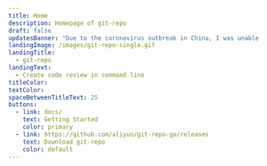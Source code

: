 ```yaml
---
title: Home
description: Homepage of git-repo
draft: false
updatesBanner: "Due to the coronavirus outbreak in China, I was unable to attend 'Git Merge 2020 conference' as a speaker in Los Angels on March 4, 2020. The content of the speech is shared in the blog here: [AGit-Flow and git-repo](/en/2020/03/agit-flow-and-git-repo/)"
landingImage: /images/git-repo-single.gif
landingTitle:
  - git-repo
landingText:
  - Create code review in command line
titleColor:
textColor:
spaceBetweenTitleText: 25
buttons:
  - link: docs/
    text: Getting Started
    color: primary
  - link: https://github.com/aliyun/git-repo-go/releases
    text: Download git-repo
    color: default
---
```

